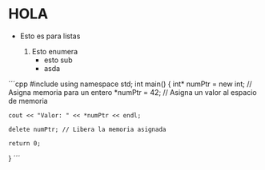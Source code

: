 
# HOLA 

* Esto es para listas

  1. Esto enumera
     - esto sub
     - asda

´´´cpp
#include <iostream>
using namespace std;
int main() {
    int* numPtr = new int; // Asigna memoria para un entero
    *numPtr = 42; // Asigna un valor al espacio de memoria
 
    cout << "Valor: " << *numPtr << endl;
 
    delete numPtr; // Libera la memoria asignada
 
    return 0;
}
´´´
